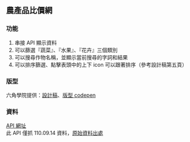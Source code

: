 ## 農產品比價網

### 功能

1. 串接 API 顯示資料
2. 可以篩選『蔬菜』、『水果』、『花卉』三個類別
3. 可以搜尋作物名稱，並顯示當前搜尋的字詞和結果
4. 可以排序篩選、點擊表頭中的上下 icon 可以跟著排序（參考設計稿第五頁）

### 版型

六角學院提供：[設計稿](https://hexschool.github.io/js-filter/)、[版型 codepen](https://codepen.io/hexschool/pen/rNwzqjd)

### 資料

[API 網址](https://hexschool.github.io/js-filter-data/data.json)  
此 API 僅抓 110.09.14 資料，[原始資料出處](https://data.gov.tw/dataset/8066)
